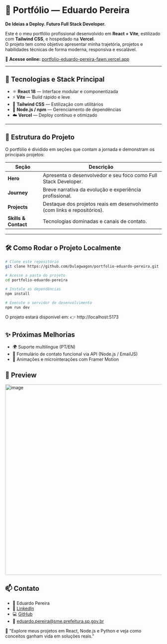 # 💼 Portfólio — Eduardo Pereira

**De Ideias a Deploy. Futuro Full Stack Developer.**

Este é o meu portfólio profissional desenvolvido em **React + Vite**, estilizado com **Tailwind CSS**, e hospedado na **Vercel**.  
O projeto tem como objetivo apresentar minha trajetória, projetos e habilidades técnicas de forma moderna, responsiva e escalável.

🔗 **Acesse online:** [portfolio-eduardo-pereira-fawn.vercel.app](https://portfolio-eduardo-pereira-fawn.vercel.app)

---

## 🚀 Tecnologias e Stack Principal

- ⚛️ **React 18** — Interface modular e componentizada  
- ⚡ **Vite** — Build rápido e leve  
- 🎨 **Tailwind CSS** — Estilização com utilitários  
- 🧠 **Node.js / npm** — Gerenciamento de dependências  
- ☁️ **Vercel** — Deploy contínuo e otimizado

---

## 🧩 Estrutura do Projeto

O portfólio é dividido em seções que contam a jornada e demonstram os principais projetos:

| Seção | Descrição |
|-------|------------|
| **Hero** | Apresenta o desenvolvedor e seu foco como Full Stack Developer. |
| **Journey** | Breve narrativa da evolução e experiência profissional. |
| **Projects** | Destaque dos projetos reais em desenvolvimento (com links e repositórios). |
| **Skills & Contact** | Tecnologias dominadas e canais de contato. |

---

## 🛠️ Como Rodar o Projeto Localmente

```bash
# Clone este repositório
git clone https://github.com/Dulagwagon/portfolio-eduardo-pereira.git

# Acesse a pasta do projeto
cd portfolio-eduardo-pereira

# Instale as dependências
npm install

# Execute o servidor de desenvolvimento
npm run dev
````
O projeto estará disponível em:
👉 http://localhost:5173

## ✨ Próximas Melhorias

- 🌍 Suporte multilíngue (PT/EN)
- 💌 Formulário de contato funcional via API (Node.js / EmailJS)
- 📱 Animações e microinterações com Framer Motion

## 📸 Preview
<img width="1309" height="613" alt="image" src="https://github.com/user-attachments/assets/4cdb9ccd-c2c9-4d46-9e9b-3c557df35bc8" />

## 📫 Contato
- 👤 Eduardo Pereira
- 🔗 [LinkedIn](https://linkedin.com/in/edupereira84)
- 💻 [GitHub](https://github.com/Dulagwagon)
- 📧 [eduardo.pereira@sme.prefeitura.sp.gov.br](mailto:eduardo.pereira@sme.prefeitura.sp.gov.br)


🧠 "Explore meus projetos em React, Node.js e Python e veja como conceitos ganham vida em soluções reais."

